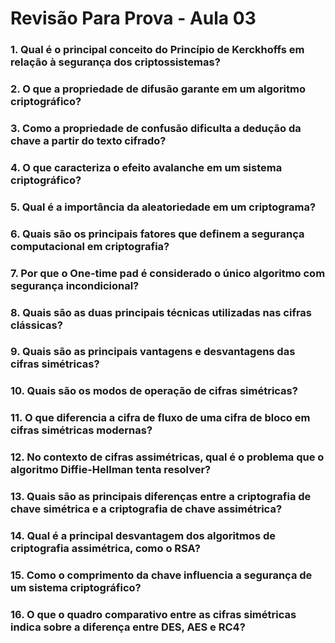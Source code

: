 # Revisão Para Prova - Aula 03

### 1. Qual é o principal conceito do **Princípio de Kerckhoffs** em relação à segurança dos criptossistemas?

### 2. O que a propriedade de **difusão** garante em um algoritmo criptográfico?

### 3. Como a propriedade de **confusão** dificulta a dedução da chave a partir do texto cifrado?

### 4. O que caracteriza o **efeito avalanche** em um sistema criptográfico?

### 5. Qual é a importância da **aleatoriedade** em um criptograma?

### 6. Quais são os principais fatores que definem a **segurança computacional** em criptografia?

### 7. Por que o **One-time pad** é considerado o único algoritmo com segurança incondicional?

### 8. Quais são as duas principais técnicas utilizadas nas **cifras clássicas**?

### 9. Quais são as principais vantagens e desvantagens das **cifras simétricas**?

### 10. Quais são os modos de operação de cifras simétricas?

### 11. O que diferencia a cifra de fluxo de uma cifra de bloco em **cifras simétricas** modernas?

### 12. No contexto de **cifras assimétricas**, qual é o problema que o algoritmo Diffie-Hellman tenta resolver?

### 13. Quais são as principais diferenças entre a criptografia de chave simétrica e a **criptografia de chave assimétrica**?

### 14. Qual é a principal desvantagem dos algoritmos de criptografia assimétrica, como o **RSA**?

### 15. Como o comprimento da chave influencia a segurança de um sistema criptográfico?

### 16. O que o quadro comparativo entre as cifras simétricas indica sobre a diferença entre DES, AES e RC4?

